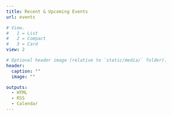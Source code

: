 ```yaml
---
title: Recent & Upcoming Events
url: events

# View.
#   1 = List
#   2 = Compact
#   3 = Card
view: 2

# Optional header image (relative to `static/media/` folder).
header:
  caption: ""
  image: ""

outputs:
  - HTML
  - RSS  
  - Calendar
---
```


